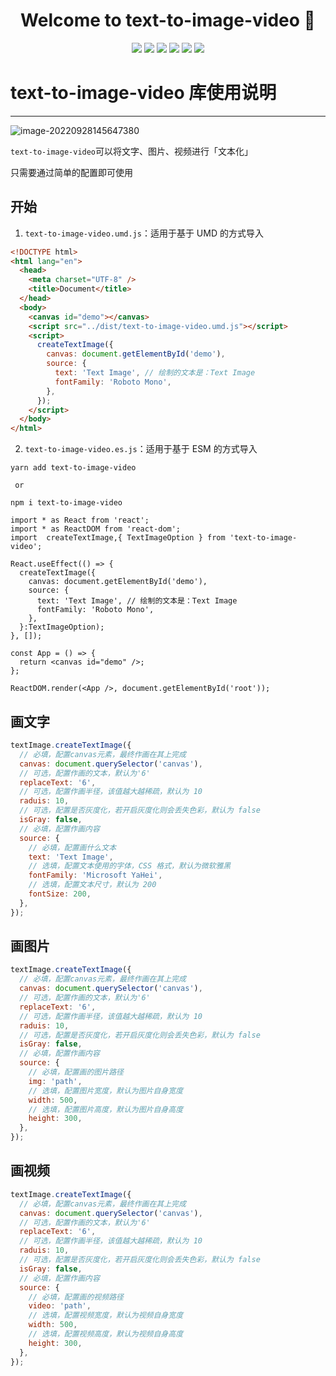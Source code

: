 <h1 align="center">Welcome to text-to-image-video 👋</h1>
<div align="center"> 
  <img src="https://img.shields.io/badge/License-MIT-yellow.svg" />
  <img src="https://img.shields.io/badge/npm-0.12-orange.svg" />
  <img src="https://img.shields.io/github/issues/crazylxr/3dtagcloudforeact.svg" />
  <img src="https://img.shields.io/github/forks/crazylxr/3dtagcloudforeact.svg" />
  <img src="https://img.shields.io/github/stars/crazylxr/3dtagcloudforeact.svg" />
  <img src="https://img.shields.io/github/license/crazylxr/3dtagcloudforeact.svg" />
</div>

# text-to-image-video 库使用说明

---

![image-20220928145647380](http://mdrs.yuanjin.tech/img/202209281456408.png)

`text-to-image-video`可以将文字、图片、视频进行「文本化」

只需要通过简单的配置即可使用

## 开始

1.  `text-to-image-video.umd.js`：适用于基于 UMD 的方式导入

```html
<!DOCTYPE html>
<html lang="en">
  <head>
    <meta charset="UTF-8" />
    <title>Document</title>
  </head>
  <body>
    <canvas id="demo"></canvas>
    <script src="../dist/text-to-image-video.umd.js"></script>
    <script>
      createTextImage({
        canvas: document.getElementById('demo'),
        source: {
          text: 'Text Image', // 绘制的文本是：Text Image
          fontFamily: 'Roboto Mono',
        },
      });
    </script>
  </body>
</html>
```

2. `text-to-image-video.es.js`：适用于基于 ESM 的方式导入

```
yarn add text-to-image-video

 or

npm i text-to-image-video

```

```tsx
import * as React from 'react';
import * as ReactDOM from 'react-dom';
import  createTextImage,{ TextImageOption } from 'text-to-image-video';

React.useEffect(() => {
  createTextImage({
    canvas: document.getElementById('demo'),
    source: {
      text: 'Text Image', // 绘制的文本是：Text Image
      fontFamily: 'Roboto Mono',
    },
  }:TextImageOption);
}, []);

const App = () => {
  return <canvas id="demo" />;
};

ReactDOM.render(<App />, document.getElementById('root'));
```

## 画文字

```js
textImage.createTextImage({
  // 必填，配置canvas元素，最终作画在其上完成
  canvas: document.querySelector('canvas'),
  // 可选，配置作画的文本，默认为'6'
  replaceText: '6',
  // 可选，配置作画半径，该值越大越稀疏，默认为 10
  raduis: 10,
  // 可选，配置是否灰度化，若开启灰度化则会丢失色彩，默认为 false
  isGray: false,
  // 必填，配置作画内容
  source: {
    // 必填，配置画什么文本
    text: 'Text Image',
    // 选填，配置文本使用的字体，CSS 格式，默认为微软雅黑
    fontFamily: 'Microsoft YaHei',
    // 选填，配置文本尺寸，默认为 200
    fontSize: 200,
  },
});
```

## 画图片

```js
textImage.createTextImage({
  // 必填，配置canvas元素，最终作画在其上完成
  canvas: document.querySelector('canvas'),
  // 可选，配置作画的文本，默认为'6'
  replaceText: '6',
  // 可选，配置作画半径，该值越大越稀疏，默认为 10
  raduis: 10,
  // 可选，配置是否灰度化，若开启灰度化则会丢失色彩，默认为 false
  isGray: false,
  // 必填，配置作画内容
  source: {
    // 必填，配置画的图片路径
    img: 'path',
    // 选填，配置图片宽度，默认为图片自身宽度
    width: 500,
    // 选填，配置图片高度，默认为图片自身高度
    height: 300,
  },
});
```

## 画视频

```js
textImage.createTextImage({
  // 必填，配置canvas元素，最终作画在其上完成
  canvas: document.querySelector('canvas'),
  // 可选，配置作画的文本，默认为'6'
  replaceText: '6',
  // 可选，配置作画半径，该值越大越稀疏，默认为 10
  raduis: 10,
  // 可选，配置是否灰度化，若开启灰度化则会丢失色彩，默认为 false
  isGray: false,
  // 必填，配置作画内容
  source: {
    // 必填，配置画的视频路径
    video: 'path',
    // 选填，配置视频宽度，默认为视频自身宽度
    width: 500,
    // 选填，配置视频高度，默认为视频自身高度
    height: 300,
  },
});
```
